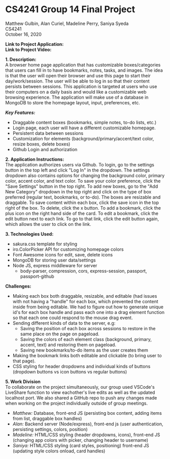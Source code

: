 # CS4241 Group 14 Final Project

 

Matthew Gulbin, Alan Curiel, Madeline Perry, Saniya Syeda  
CS4241  
October 16, 2020  

 

**Link to Project Application:**   
**Link to Project Video:**

 

**1. Description:**  
A browser home page application that has customizable boxes/categories that users can fill in to have bookmarks, notes, tasks, and images. The idea is that the user will open their browser and use this page to start their day/work/session. The user will be able to log in so that their content persists between sessions. This application is targeted at users who use their computers on a daily basis and would like a customizable web browsing experience. The application will make use of a database in MongoDB to store the homepage layout, input, preferences, etc.  

 

  ***Key Features:***
  * Draggable content boxes (bookmarks, simple notes, to-do lists, etc.)  
  * Login page, each user will have a different customizable homepage.  
  * Persistent data between sessions  
  * Customization for elements (background/primary/accent/text color, resize boxes, delete boxes)  
  * Github Login and authorization  

 

**2. Application Instructions:**  
The application authorizes users via Github. To login, go to the settings button in the top left and click "Log In" in the dropdown. The settings dropdown also contains options for changing the background color, primary color, accent color, and text color. To save your color preference, click the "Save Settings" button in the top right. To add new boxes, go to the "Add New Category" dropdown in the top right and click on the type of box preferred (regular text, bookmarks, or to-do). The boxes are resizable and draggable. To save content within each box, click the save icon in the top right of the box. To delete, click the x button. To add a bookmark, click the plus icon on the right hand side of the card. To edit a bookmark, click the edit button next to each link. To go to that link, click the edit button again, which allows the user to click on the link. 

 

**3. Technologies Used:**
* sakura.css template for styling
* iro.ColorPicker API for customizing homepage colors
* Font Awesome icons for edit, save, delete icons
* MongoDB for storing user data/settings
* Node JS, express middleware for server
  * body-parser, compression, cors, express-session, passport, passport-github

 

**Challenges:**  
* Making each box both draggable, resizable, and editable (had issues with not having a "handle" for each box, which prevented the content inside from being editable. We had to figure out how to generate unique id's for each box handle and pass each one into a drag element function so that each one could respond to the mouse drag event.
* Sending different kinds of data to the server, e.g:
  * Saving the position of each box across sessions to restore in the same place on the page on pageload.
  * Saving the colors of each element class (background, primary, accent, text) and restoring them on pageload.
  * Saving new bookmarks/to-do items as the user creates them
* Making the bookmark links both editable and clickable (to bring user to that page).
* CSS styling for header dropdowns and individual kinds of buttons (dropdown buttons vs icon buttons vs regular buttons)

 

**5. Work Division**  
To collaborate on the project simultaneously, our group used VSCode's LiveShare function to view eachother's live edits as well as the updated localhost port. We also shared a GitHub repo to push any changes made when working on the project individually outside of group meetings.
* *Matthew:* Database, front-end JS (persisting box content, adding items from list, draggable box handles)
* *Alan:* Backend server (Node/express), front-end js (user authentication, persisting settings, colors, position)
* *Madeline:* HTML/CSS styling (header dropdowns, icons), front-end JS (changing app colors with picker, changing header to username)
* *Saniya:* HTML/CSS styling (card styles, positioning) front-end JS (updating style colors onload, card handles)

